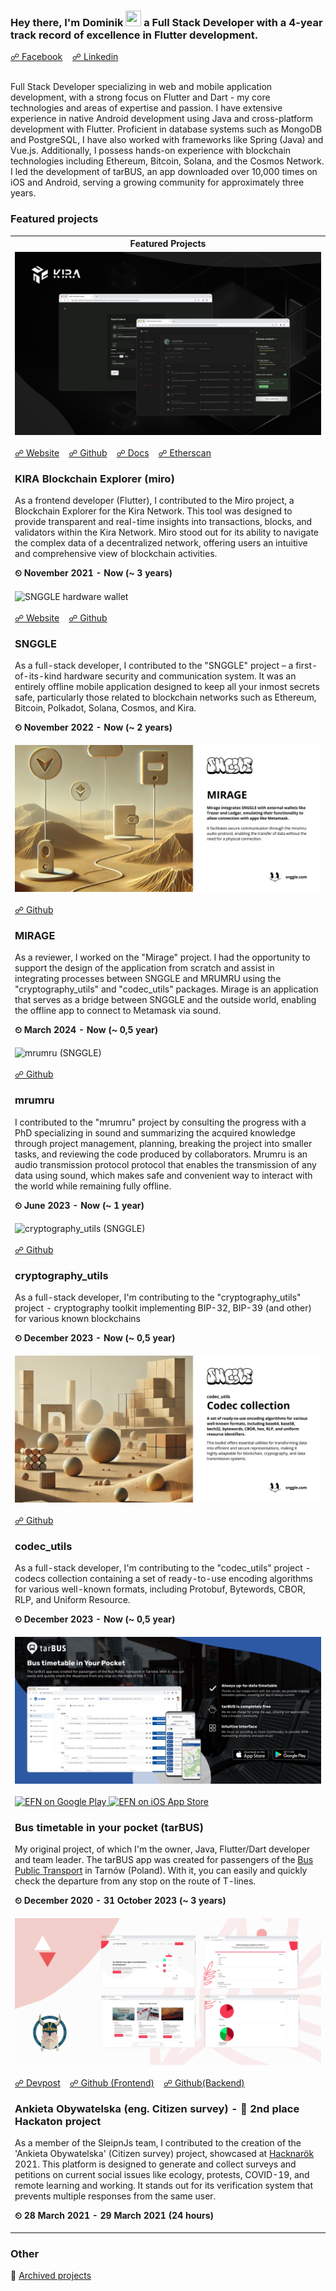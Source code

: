 ### Hey there, I'm Dominik <img src="https://media.giphy.com/media/hvRJCLFzcasrR4ia7z/giphy.gif" height="25px" width="25px"> a Full Stack Developer with a 4-year track record of excellence in Flutter development.
<div>
    <a href="https://fb.me/dpajak99">☍ Facebook</a>&nbsp;&nbsp;&nbsp;
    <a href="https://www.linkedin.com/in/dominikpajak/">☍ Linkedin</a>&nbsp;&nbsp;&nbsp;
</div><br>
<p>Full Stack Developer specializing in web and mobile application development, with a strong focus on Flutter and Dart - my core technologies and areas of expertise and passion. I have extensive experience in native Android development using Java and cross-platform development with Flutter. Proficient in database systems such as MongoDB and PostgreSQL, I have also worked with frameworks like Spring (Java) and Vue.js. Additionally, I possess hands-on experience with blockchain technologies including Ethereum, Bitcoin, Solana, and the Cosmos Network. I led the development of tarBUS, an app downloaded over 10,000 times on iOS and Android, serving a growing community for approximately three years.</p>

### Featured projects

<table style="width: 100%">
	<tbody>
        <tr>
            <th>Featured Projects</th>
        </tr>
        <tr>
            <td>
                <img width="100%" src="assets/kira.png" alt="KIRA Blockchain Explorer (miro)" /><br><br>
                <div>
                    <a href="https://kira.network/">☍ Website</a>&nbsp;&nbsp;&nbsp;
                    <a href="https://github.com/KiraCore/miro">☍ Github</a>&nbsp;&nbsp;&nbsp;
                    <a href="https://docs.kira.network/">☍ Docs</a>&nbsp;&nbsp;&nbsp;
                    <a href="https://eth.kira.network/">☍ Etherscan</a>&nbsp;&nbsp;&nbsp;
                </div>
                <h3>KIRA Blockchain Explorer (miro)</h3>
                <p>As a frontend developer (Flutter), I contributed to the Miro project, a Blockchain Explorer for the Kira Network. This tool was designed to provide transparent and real-time insights into transactions, blocks, and validators within the Kira Network. Miro stood out for its ability to navigate the complex data of a decentralized network, offering users an intuitive and comprehensive view of blockchain activities.</p>
                <p><b>⏲ November 2021 - Now (~ 3 years)</b></p>
            </td>
        </tr>
        <tr>
            <td>
                <img width="100%" src="assets/snggle.png" alt="SNGGLE hardware wallet" /><br><br>
                <div>
                    <a href="https://snggle.com">☍ Website</a>&nbsp;&nbsp;&nbsp;
                    <a href="https://github.com/snggle/snggle">☍ Github</a>&nbsp;&nbsp;&nbsp;
                </div>
                <h3>SNGGLE</h3>
                <p>As a full-stack developer, I contributed to the "SNGGLE" project – a first-of-its-kind hardware security and communication system. It was an entirely offline mobile application designed to keep all your inmost secrets safe, particularly those related to blockchain networks such as Ethereum, Bitcoin, Polkadot, Solana, Cosmos, and Kira.</p>
                <p><b>⏲ November 2022 - Now (~ 2 years)</b></p>
            </td>
        </tr>
        <tr>
            <td>
                <img width="100%" src="assets/mirage.png" alt="mirage (SNGGLE)" /><br><br>
                <div>
                    <a href="https://github.com/snggle/mirage">☍ Github</a>&nbsp;&nbsp;&nbsp;
                </div>
                <h3>MIRAGE</h3>
                <p>As a reviewer, I worked on the "Mirage" project. I had the opportunity to support the design of the application from scratch and assist in integrating processes between SNGGLE and MRUMRU using the "cryptography_utils" and "codec_utils" packages. Mirage is an application that serves as a bridge between SNGGLE and the outside world, enabling the offline app to connect to Metamask via sound.</p>
                <p><b>⏲ March 2024 - Now (~ 0,5 year)</b></p>
            </td>
        </tr>
        <tr>
            <td>
                <img width="100%" src="assets/mrumru.png" alt="mrumru (SNGGLE)" /><br><br>
                <div>
                    <a href="https://github.com/snggle/mrumru">☍ Github</a>&nbsp;&nbsp;&nbsp;
                </div>
                <h3>mrumru</h3>
                <p>I contributed to the "mrumru" project by consulting the progress with a PhD specializing in sound and summarizing the acquired knowledge through project management, planning, breaking the project into smaller tasks, and reviewing the code produced by collaborators. Mrumru is an audio transmission protocol protocol that enables the transmission of any data using sound, which makes safe and convenient way to interact with the world while remaining fully offline.</p>
                <p><b>⏲ June 2023 - Now (~ 1 year)</b></p>
            </td>
        </tr>
        <tr>
            <td>
                <img width="100%" src="assets/cryptography_utils.png" alt="cryptography_utils (SNGGLE)" /><br><br>
                <div>
                    <a href="https://github.com/snggle/cryptography_utils">☍ Github</a>&nbsp;&nbsp;&nbsp;
                </div>
                <h3>cryptography_utils</h3>
                <p>As a full-stack developer, I'm contributing to the "cryptography_utils" project - cryptography toolkit implementing BIP-32, BIP-39 (and other) for various known blockchains</p>
                <p><b>⏲ December 2023 - Now (~ 0,5 year)</b></p>
            </td>
        </tr>
        <tr>
            <td>
                <img width="100%" src="assets/codec_utils.png" alt="codec_utils (SNGGLE)" /><br><br>
                <div>
                    <a href="https://github.com/snggle/codec_utils">☍ Github</a>&nbsp;&nbsp;&nbsp;
                </div>
                <h3>codec_utils</h3>
                <p>As a full-stack developer, I'm contributing to the "codec_utils" project - codecs collection containing a set of ready-to-use encoding algorithms for various well-known formats, including Protobuf, Bytewords, CBOR, RLP, and Uniform Resource.</p>
                <p><b>⏲ December 2023 - Now (~ 0,5 year)</b></p>
            </td>
        </tr>
        <tr>
            <td>
                <img width="100%" src="assets/tarbus.png" alt="Bus timetable in your pocket (tarBUS)" />
                <br><br>
                <div>
                    <a href="https://play.google.com/store/apps/details?id=com.dpajak99.tarbus2021&hl=pl&gl=US">
                        <img height="40px" src="https://user-images.githubusercontent.com/50345358/161318656-3c9d06f0-8782-4d6f-9d85-af9ef0246766.png" alt="EFN on Google Play" />
                    </a>
                    <a href="https://apps.apple.com/pl/app/tarbus/id1554556128">
                        <img height="40px" src="https://user-images.githubusercontent.com/50345358/161318659-5a9514f4-f900-455e-81e9-8c5426fd366d.svg" alt="EFN on iOS App Store" />
                    </a>
                </div>
                <h3>Bus timetable in your pocket (tarBUS)</h3>
                <p>My original project, of which I'm the owner, Java, Flutter/Dart developer and team leader. The tarBUS app was created for passengers of the <a href="https://gkp.tarnow.pl/">Bus Public Transport</a> in Tarnów (Poland). With it, you can easily and quickly check the departure from any stop on the route of T-lines.</p>
                <p><b>⏲ December 2020 - 31 October 2023 (~ 3 years)</b></p>
            </td>
        </tr>
        <tr>
            <td>
                <img width="100%" src="assets/ankietaobywatelska.png" alt="Ankieta Obywatelska (eng. Citizen survey) - 🥇 2nd place Hackaton project" /><br><br>
                <div>
                    <a href="https://devpost.com/software/sleipnjs-ankieta-wyborcza">☍ Devpost</a>&nbsp;&nbsp;&nbsp;
                    <a href="https://github.com/SleipnJs/frontend-ankieta-obywatelska">☍ Github (Frontend)</a>&nbsp;&nbsp;&nbsp;
                    <a href="https://github.com/SleipnJs/backend-ankieta-obywatelska">☍ Github(Backend)</a>&nbsp;&nbsp;&nbsp;
                </div>
                <h3>Ankieta Obywatelska (eng. Citizen survey) - 🥇 2nd place Hackaton project</h3>
                <p>As a member of the SleipnJs team, I contributed to the creation of the 'Ankieta Obywatelska' (Citizen survey) project, showcased at <a href="https://hacknarok.pl/">Hacknarök</a> 2021. This platform is designed to generate and collect surveys and petitions on current social issues like ecology, protests, COVID-19, and remote learning and working. It stands out for its verification system that prevents multiple responses from the same user.</p>
                <p><b>⏲ 28 March 2021 - 29 March 2021 (24 hours)</b></p>
            </td>
        </tr>
	</tbody>
</table>

### Other

📁 [Archived projects](https://github.com/dpajak99/dpajak99/blob/main/PROJECTS_ARCHIVE.md) 
